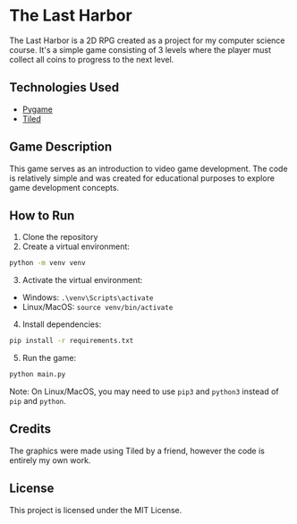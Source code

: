 # The Last Harbor

The Last Harbor is a 2D RPG created as a project for my computer science course. It's a simple game consisting of 3 levels where the player must collect all coins to progress to the next level.

## Technologies Used

- [Pygame](https://www.pygame.org/news)
- [Tiled](https://www.mapeditor.org/)

## Game Description

This game serves as an introduction to video game development. The code is relatively simple and was created for educational purposes to explore game development concepts.

## How to Run

1. Clone the repository
2. Create a virtual environment:

```bash
python -m venv venv
```

3. Activate the virtual environment:
- Windows: `.\venv\Scripts\activate`
- Linux/MacOS: `source venv/bin/activate`
4. Install dependencies:
```bash
pip install -r requirements.txt
```
5. Run the game:
```bash
python main.py
```

Note: On Linux/MacOS, you may need to use `pip3` and `python3` instead of `pip` and `python`.

## Credits

The graphics were made using Tiled by a friend, however the code is entirely my own work.

## License

This project is licensed under the MIT License.